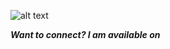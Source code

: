 ![alt text](https://github.com/Upesh08/Win_Me_All_Card_Game/blob/main/black.png)
<p align="center">

<b><i> Want to connect? I am available on</i></b>
